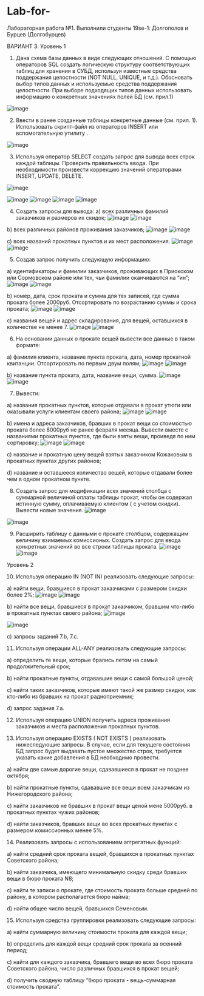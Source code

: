 # Lab-for-
Лабораторная работа №1.
Выполнили студенты 19se-1: Долгополов и Бурцев (Долгобурцев)

ВАРИАНТ 3.
Уровень 1
1. Дана схема базы данных в виде следующих отношений. С помощью операторов SQL создать логическую структуру соответствующих таблиц для хранения в СУБД, используя известные средства поддержания целостности (NOT NULL, UNIQUE, и т.д.). Обосновать выбор типов данных и используемые средства поддержания целостности. При выборе подходящих типов данных использовать информацию о конкретных значениях полей БД (см. прил.1)

![image](https://user-images.githubusercontent.com/62442582/114885624-80f26780-9e0f-11eb-8189-3c8bedd96d8b.png)

2. Ввести в ранее созданные таблицы конкретные данные (см. прил. 1). Использовать скрипт-файл из операторов INSERT или вспомогательную утилиту .

![image](https://user-images.githubusercontent.com/62442582/114889477-d3815300-9e12-11eb-8f11-8f03920036af.png)

3. Используя оператор SELECT создать запрос для вывода всех строк каждой таблицы. Проверить правильность ввода. При необходимости произвести коррекцию значений операторами INSERT, UPDATE, DELETE.

![image](https://user-images.githubusercontent.com/62442582/114909242-996d7c80-9e25-11eb-8eb1-f9cd1efd68d4.png)

![image](https://user-images.githubusercontent.com/62442582/114909730-e3eef900-9e25-11eb-9cc7-b0fb027b3aa4.png)
![image](https://user-images.githubusercontent.com/62442582/114909963-fe28d700-9e25-11eb-8c58-dc632000ed0e.png)
![image](https://user-images.githubusercontent.com/62442582/114910038-14cf2e00-9e26-11eb-9cd5-dfd93ac04a9d.png)
![image](https://user-images.githubusercontent.com/62442582/114910124-30d2cf80-9e26-11eb-88b4-58cbe0d1505c.png)

4. Создать запросы для вывода:
a) всех различных фамилий заказчиков и размеров их скидок;
![image](https://user-images.githubusercontent.com/62442582/114910441-97f08400-9e26-11eb-8d52-5421607fd146.png)
![image](https://user-images.githubusercontent.com/62442582/114910501-a50d7300-9e26-11eb-8e08-a10fe3d8ef2e.png)

b) всех различных районов проживания заказчиков;
![image](https://user-images.githubusercontent.com/62442582/114910631-ccfcd680-9e26-11eb-9f69-8c9ff1e20c8e.png)
![image](https://user-images.githubusercontent.com/62442582/114910671-d7b76b80-9e26-11eb-8d06-376752bae517.png)

c) всех названий прокатных пунктов и их мест расположения.
![image](https://user-images.githubusercontent.com/62442582/114910891-15b48f80-9e27-11eb-9087-c5ee82bd6473.png)
![image](https://user-images.githubusercontent.com/62442582/114910917-1fd68e00-9e27-11eb-95e3-f58c7be24dea.png)


5. Создав запрос получить следующую информацию:

a) идентификаторы и фамилии заказчиков, проживающих в Приокском или Сормовском районе или тех, чьи фамилии оканчиваются на “ин”;
![image](https://user-images.githubusercontent.com/62442582/114911979-274a6700-9e28-11eb-80e7-30a98ebb3994.png)
![image](https://user-images.githubusercontent.com/62442582/114912042-36311980-9e28-11eb-9471-c713ca1df073.png)

b) номер, дата, срок проката и сумма для тех записей, где сумма проката более 2000руб. Отсортировать по возрастанию суммы и срока проката;
![image](https://user-images.githubusercontent.com/62442582/114913099-780e8f80-9e29-11eb-80df-1ad456997433.png)
![image](https://user-images.githubusercontent.com/62442582/114913132-8361bb00-9e29-11eb-9b7b-89490dd93be8.png)

c) названия вещей и адрес складирования, для вещей, оставшихся в количестве не менее 7.
![image](https://user-images.githubusercontent.com/62442582/114913680-26b2d000-9e2a-11eb-9779-648b9c3382d7.png)
![image](https://user-images.githubusercontent.com/62442582/114913710-2fa3a180-9e2a-11eb-943e-3482a753d972.png)

6. На основании данных о прокате вещей вывести все данные в таком формате:

a) фамилия клиента, название пункта проката, дата, номер прокатной квитанции. Отсортировать по первым двум полям;
![image](https://user-images.githubusercontent.com/62442582/114917720-eefa5700-9e2e-11eb-91b1-19242c47267f.png)
![image](https://user-images.githubusercontent.com/62442582/114917770-fd487300-9e2e-11eb-8edb-9e56c33a878c.png)

b) название пункта проката, дата, название вещи, сумма.
![image](https://user-images.githubusercontent.com/62442582/114918414-b9a23900-9e2f-11eb-9674-6f28ec15fb86.png)
![image](https://user-images.githubusercontent.com/62442582/114918466-c6bf2800-9e2f-11eb-80f3-2c70a7a5522e.png)

7. Вывести:

a) названия прокатных пунктов, которые отдавали в прокат утюги или оказывали услуги клиентам своего района;
![image](https://user-images.githubusercontent.com/62442582/115962078-39ac5b00-a522-11eb-887e-088b6316b566.png)
![image](https://user-images.githubusercontent.com/62442582/115962087-4b8dfe00-a522-11eb-8951-b86aa622de6d.png)

b) имена и адреса заказчиков, бравших в прокат вещи со стоимостью проката более 8000руб не ранее февраля месяца. Вывести вместе с названиями прокатных пунктов, где были взяты вещи, проиведя по ним сортировку;
![image](https://user-images.githubusercontent.com/62442582/115962258-21890b80-a523-11eb-92fd-3e0aa78c190c.png)
![image](https://user-images.githubusercontent.com/62442582/115962266-2c43a080-a523-11eb-9238-e149c8ce263b.png)

c) название и прокатную цену вещей взятых заказчиком Кожаковым в прокатных пунктах других районов;

d) название и оставшееся количество вещей, которые отдавали более чем в одном прокатном пункте.

8. Создать запрос для модификации всех значений столбца с суммарной величиной оплаты таблицы прокат, чтобы он содержал истинную сумму, оплачиваемую клиентом ( с учетом скидки). Вывести новые значения.
  ![image](https://user-images.githubusercontent.com/62442582/114924492-bc545c80-9e36-11eb-96ea-91643658ba04.png)

  ![image](https://user-images.githubusercontent.com/62442582/114924447-acd51380-9e36-11eb-9114-e3f997b8308b.png)

9. Расширить таблицу с данными о прокате столбцом, содержащим величину взимаемых комиссионых. Создать запрос для ввода конкретных значений во все строки таблицы проката.
  ![image](https://user-images.githubusercontent.com/62442582/114926768-6a610600-9e39-11eb-8109-e0a241f41788.png)
  ![image](https://user-images.githubusercontent.com/62442582/114926795-70ef7d80-9e39-11eb-8c6b-4f2bfb6c15c1.png)

Уровень 2

10. Используя операцию IN (NOT IN) реализовать следующие запросы:

a) найти вещи, бравшиеся в прокат заказчиками с размером скидки более 2%;
![image](https://user-images.githubusercontent.com/62442582/115472448-8a7e3400-a242-11eb-90d1-bbe7ecd03718.png)
![image](https://user-images.githubusercontent.com/62442582/115472466-9669f600-a242-11eb-9629-e65ecec8e69c.png)

b) найти все вещи, бравшиеся в прокат заказчиком, бравшим что-либо в прокатных пунктах своего района;
![image](https://user-images.githubusercontent.com/62442582/115912673-4b392880-a478-11eb-9f84-a117a830a111.png)

![image](https://user-images.githubusercontent.com/62442582/115912642-3f4d6680-a478-11eb-9b99-56e018ad4c46.png)

c) запросы заданий 7.b, 7.с.

11. Используя операции ALL-ANY реализовать следующие запросы:

a) определить те вещи, которые брались летом на самый продолжительный срок;

b) найти прокатные пункты, отдававшие вещи с самой большой ценой;

c) найти таких заказчиков, которые имеют такой же размер скидки, как кто-либо из бравших на прокат радиоприемник;

d) запрос задания 7.а.

12. Используя операцию UNION получить адреса проживания заказчиков и места расположения прокатных пунктов.

13. Используя операцию EXISTS ( NOT EXISTS ) реализовать нижеследующие запросы. В случае, если для текущего состояния БД запрос будет выдавать пустое множество строк, требуется указать какие добавления в БД необходимо провести.

a) найти две самые дорогие вещи, сдававшиеся в прокат не позднее октября;

b) найти прокатные пункты, сдававшие все вещи всем заказчикам из Нижегородского района;

c) найти заказчиков не бравших в прокат вещи ценой мене 5000руб. в прокатных пунктах чужих районов;

d) найти заказчиков, бравших вещи во всех прокатных пунктах с размером комиссионных менее 5%.

14. Реализовать запросы с использованием аггрегатных функций:

a) найти средний срок проката вещей, бравшихся в прокатных пунктах Советского района;

b) найти заказчика, имеющего минимальную скидку среди бравших вещи в бюро проката N8;

c) найти те записи о прокате, где стоимость проката больше средней по району, в котором располагается бюро найма;

d) найти общее число вещей, бравшихся Семеновым.

15. Используя средства группировки реализовать следующие запросы:

a) найти суммарную величину стоимости проката для каждой вещи;

b) определить для каждой вещи средний срок проката за осенний период;

c) найти для каждого заказчика, бравшего вещи во всех бюро проката Советского района, число различных бравшихся в прокат вещей;

d) получить сводную таблицу “бюро проката - вещь-суммарная стоимость проката”.
